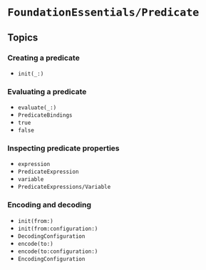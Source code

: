 # ``FoundationEssentials/Predicate``

## Topics

### Creating a predicate

- ``init(_:)``

### Evaluating a predicate

- ``evaluate(_:)``
- ``PredicateBindings``
- ``true``
- ``false``

### Inspecting predicate properties

- ``expression``
- ``PredicateExpression``
- ``variable``
- ``PredicateExpressions/Variable``

### Encoding and decoding

- ``init(from:)``
- ``init(from:configuration:)``
- ``DecodingConfiguration``
- ``encode(to:)``
- ``encode(to:configuration:)``
- ``EncodingConfiguration``
